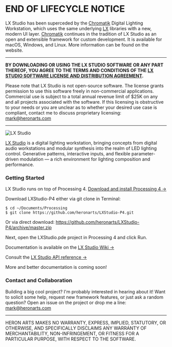 END OF LIFECYCLE NOTICE
===

LX Studio has been superceded by the [Chromatik](https://chromatik.co/) Digital Lighting Workstation, which uses the same underlying [LX](https://github.com/heronarts/LX) libraries with a new, modern UI layer. [Chromatik](https://chromatik.co/) continues in the tradition of LX Studio as an open and extensible framework for custom development. It is available for macOS, Windows, and Linux. More information can be found on the website.

---

**BY DOWNLOADING OR USING THE LX STUDIO SOFTWARE OR ANY PART THEREOF, YOU AGREE TO THE TERMS AND CONDITIONS OF THE [LX STUDIO SOFTWARE LICENSE AND DISTRIBUTION AGREEMENT](http://lx.studio/license).**

Please note that LX Studio is not open-source software. The license grants permission to use this software freely in non-commercial applications. Commercial use is subject to a total annual revenue limit of $25K on any and all projects associated with the software. If this licensing is obstructive to your needs or you are unclear as to whether your desired use case is compliant, contact me to discuss proprietary licensing: mark@heronarts.com

---

![LX Studio](https://raw.github.com/heronarts/LXStudio/master/assets/screenshot.jpg)

[LX Studio](http://lx.studio/) is a digital lighting workstation, bringing concepts from digital audio workstations and modular synthesis into the realm of LED lighting control. Generative patterns, interactive inputs, and flexible parameter-driven modulation — a rich environment for lighting composition and performance.

### Getting Started ###

LX Studio runs on top of Processing 4. [Download and install Processing 4 &rarr;](https://processing.org/download/)

Download LXStudio-P4 either via git clone in Terminal:
```
$ cd ~/Documents/Processing
$ git clone https://github.com/heronarts/LXStudio-P4.git
```

Or via direct download: https://github.com/heronarts/LXStudio-P4/archive/master.zip

Next, open the LXStudio.pde project in Processing 4 and click Run.

Documentation is available on the [LX Studio Wiki &rarr;](https://github.com/heronarts/LXStudio/wiki)

Consult the [LX Studio API reference &rarr;](http://lx.studio/api/)

More and better documentation is coming soon!

### Contact and Collaboration ###

Building a big cool project? I'm probably interested in hearing about it! Want to solicit some help, request new framework features, or just ask a random question? Open an issue on the project or drop me a line: mark@heronarts.com

---

HERON ARTS MAKES NO WARRANTY, EXPRESS, IMPLIED, STATUTORY, OR OTHERWISE, AND SPECIFICALLY DISCLAIMS ANY WARRANTY OF MERCHANTABILITY, NON-INFRINGEMENT, OR FITNESS FOR A PARTICULAR PURPOSE, WITH RESPECT TO THE SOFTWARE.
